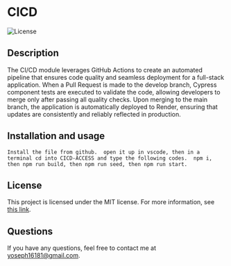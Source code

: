 # CICD
  
  ![License](https://img.shields.io/badge/License-MIT-blue.svg)
  
  ## Description
  The CI/CD module leverages GitHub Actions to create an automated pipeline that ensures code quality and seamless deployment for a full-stack application. When a Pull Request is made to the develop branch, Cypress component tests are executed to validate the code, allowing developers to merge only after passing all quality checks. Upon merging to the main branch, the application is automatically deployed to Render, ensuring that updates are consistently and reliably reflected in production.
  
  ## Installation and usage
  ```
  Install the file from github.  open it up in vscode, then in a terminal cd into CICD-ACCESS and type the following codes.  npm i, then npm run build, then npm run seed, then npm run start.
  ```
  
  
  ## License
  
  This project is licensed under the MIT license. For more information, see [this link](https://opensource.org/licenses/MIT).
  
    
  ## Questions
  If you have any questions, feel free to contact me at yoseph16181@gmail.com.
  